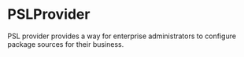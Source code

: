 # PSLProvider
PSL provider provides a way for enterprise administrators to configure package sources for their business.
